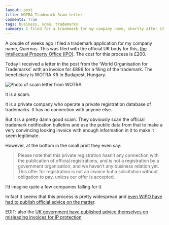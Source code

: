 ```yaml
---
layout: post
title: WOTRA Trademark Scam letter
comments: True
tags: business, scam, trademarks
summary: I filed for a trademark for my company name, shortly after it was accepted I received this scam letter in the post, quite a legitimate phishing attempt.
---
```


A couple of weeks ago I filed a trademark application for my company name, Quernus. This was filed with the official UK body for this, [the Intellectual Property Office (IPO)](https://www.gov.uk/topic/intellectual-property/trade-marks). The cost for this process is £200. 

Today I received a letter in the post from the ‘World Organisation for Trademarks’ with an invoice for £896 for a filing of the trademark. The beneficiary is WOTRA Kft in Budapest, Hungary. 

![Photo of scam letter from WOTRA](/public/wotra_letter1.jpg)

It is a scam.

It is a private company who operate a private registration database of trademarks. It has no connection with anyone else.

But it is a pretty damn good scam. They obviously scan the official trademark notification bulletins and use the public data from that to make a very convincing looking invoice with enough information in it to make it seem legitimate.

However, at the bottom in the small print they even say:

> Please note that this private registration hasn’t any connection with the publication of official registrations, and is not a registration by a government organisation, and we haven’t any business relation yet. This offer for registration is not an invoice but a solicitation without obligation to pay, unless our offer is accepted.

I’d imagine quite a few companies falling for it.

In fact it seems that this process is pretty widespread and [even WIPO have had to publish official advice on the matter](http://www.wipo.int/pct/en/warning/pct_warning.html).

EDIT: also the [UK government have published advice themselves on misleading invoices for IP protection](https://www.gov.uk/government/collections/warning-misleading-invoices)